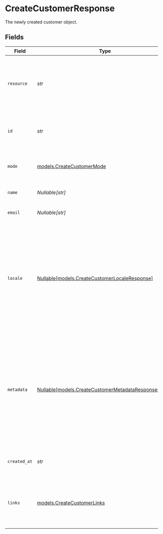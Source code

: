 # CreateCustomerResponse

The newly created customer object.


## Fields

| Field                                                                                                                                                                                                                             | Type                                                                                                                                                                                                                              | Required                                                                                                                                                                                                                          | Description                                                                                                                                                                                                                       | Example                                                                                                                                                                                                                           |
| --------------------------------------------------------------------------------------------------------------------------------------------------------------------------------------------------------------------------------- | --------------------------------------------------------------------------------------------------------------------------------------------------------------------------------------------------------------------------------- | --------------------------------------------------------------------------------------------------------------------------------------------------------------------------------------------------------------------------------- | --------------------------------------------------------------------------------------------------------------------------------------------------------------------------------------------------------------------------------- | --------------------------------------------------------------------------------------------------------------------------------------------------------------------------------------------------------------------------------- |
| `resource`                                                                                                                                                                                                                        | *str*                                                                                                                                                                                                                             | :heavy_check_mark:                                                                                                                                                                                                                | Indicates the response contains a customer object. Will always contain the string `customer` for this endpoint.                                                                                                                   | customer                                                                                                                                                                                                                          |
| `id`                                                                                                                                                                                                                              | *str*                                                                                                                                                                                                                             | :heavy_check_mark:                                                                                                                                                                                                                | The identifier uniquely referring to this customer. Example: `cst_vsKJpSsabw`.                                                                                                                                                    | cst_5B8cwPMGnU                                                                                                                                                                                                                    |
| `mode`                                                                                                                                                                                                                            | [models.CreateCustomerMode](../models/createcustomermode.md)                                                                                                                                                                      | :heavy_check_mark:                                                                                                                                                                                                                | Whether this entity was created in live mode or in test mode.                                                                                                                                                                     | live                                                                                                                                                                                                                              |
| `name`                                                                                                                                                                                                                            | *Nullable[str]*                                                                                                                                                                                                                   | :heavy_check_mark:                                                                                                                                                                                                                | The full name of the customer.                                                                                                                                                                                                    | John Doe                                                                                                                                                                                                                          |
| `email`                                                                                                                                                                                                                           | *Nullable[str]*                                                                                                                                                                                                                   | :heavy_check_mark:                                                                                                                                                                                                                | The email address of the customer.                                                                                                                                                                                                | example@email.com                                                                                                                                                                                                                 |
| `locale`                                                                                                                                                                                                                          | [Nullable[models.CreateCustomerLocaleResponse]](../models/createcustomerlocaleresponse.md)                                                                                                                                        | :heavy_check_mark:                                                                                                                                                                                                                | Preconfigure the language to be used in the hosted payment pages shown to the customer. Should only be provided if<br/>absolutely necessary. If not provided, the browser language will be used which is typically highly accurate. | en_US                                                                                                                                                                                                                             |
| `metadata`                                                                                                                                                                                                                        | [Nullable[models.CreateCustomerMetadataResponseUnion]](../models/createcustomermetadataresponseunion.md)                                                                                                                          | :heavy_check_mark:                                                                                                                                                                                                                | Provide any data you like, for example a string or a JSON object. We will save the data alongside the entity. Whenever<br/>you fetch the entity with our API, we will also include the metadata. You can use up to approximately 1kB. |                                                                                                                                                                                                                                   |
| `created_at`                                                                                                                                                                                                                      | *str*                                                                                                                                                                                                                             | :heavy_check_mark:                                                                                                                                                                                                                | The entity's date and time of creation, in [ISO 8601](https://en.wikipedia.org/wiki/ISO_8601) format.                                                                                                                             | 2024-03-20T09:13:37.0Z                                                                                                                                                                                                            |
| `links`                                                                                                                                                                                                                           | [models.CreateCustomerLinks](../models/createcustomerlinks.md)                                                                                                                                                                    | :heavy_check_mark:                                                                                                                                                                                                                | An object with several relevant URLs. Every URL object will contain an `href` and a `type` field.                                                                                                                                 |                                                                                                                                                                                                                                   |